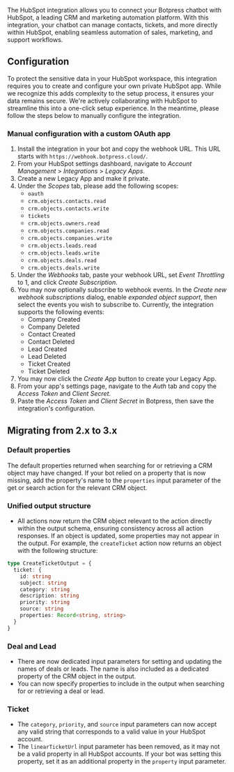 The HubSpot integration allows you to connect your Botpress chatbot with HubSpot, a leading CRM and marketing automation platform. With this integration, your chatbot can manage contacts, tickets, and more directly within HubSpot, enabling seamless automation of sales, marketing, and support workflows.

## Configuration

To protect the sensitive data in your HubSpot workspace, this integration requires you to create and configure your own private HubSpot app. While we recognize this adds complexity to the setup process, it ensures your data remains secure. We're actively collaborating with HubSpot to streamline this into a one-click setup experience. In the meantime, please follow the steps below to manually configure the integration.

### Manual configuration with a custom OAuth app

1. Install the integration in your bot and copy the webhook URL. This URL starts with `https://webhook.botpress.cloud/`.
2. From your HubSpot settings dashboard, navigate to _Account Management_ &gt; _Integrations_ &gt; _Legacy Apps_.
3. Create a new Legacy App and make it private.
4. Under the _Scopes_ tab, please add the following scopes:
   - `oauth`
   - `crm.objects.contacts.read`
   - `crm.objects.contacts.write`
   - `tickets`
   - `crm.objects.owners.read`
   - `crm.objects.companies.read`
   - `crm.objects.companies.write`
   - `crm.objects.leads.read`
   - `crm.objects.leads.write`
   - `crm.objects.deals.read`
   - `crm.objects.deals.write`
5. Under the _Webhooks_ tab, paste your webhook URL, set _Event Throttling_ to 1, and click _Create Subscription_.
6. You may now optionally subscribe to webhook events. In the _Create new webhook subscriptions_ dialog, enable _expanded object support_, then select the events you wish to subscribe to. Currently, the integration supports the following events:
   - Company Created
   - Company Deleted
   - Contact Created
   - Contact Deleted
   - Lead Created
   - Lead Deleted
   - Ticket Created
   - Ticket Deleted
7. You may now click the _Create App_ button to create your Legacy App.
8. From your app's settings page, navigate to the _Auth_ tab and copy the _Access Token_ and _Client Secret_.
9. Paste the _Access Token_ and _Client Secret_ in Botpress, then save the integration's configuration.

## Migrating from 2.x to 3.x

### Default properties

The default properties returned when searching for or retrieving a CRM object may have changed. If your bot relied on a property that is now missing, add the property's name to the `properties` input parameter of the get or search action for the relevant CRM object.

### Unified output structure

- All actions now return the CRM object relevant to the action directly within the output schema, ensuring consistency across all action responses. If an object is updated, some properties may not appear in the output. For example, the `createTicket` action now returns an object with the following structure:

```ts
type CreateTicketOutput = {
  ticket: {
    id: string
    subject: string
    category: string
    description: string
    priority: string
    source: string
    properties: Record<string, string>
  }
}
```

### Deal and Lead

- There are now dedicated input parameters for setting and updating the names of deals or leads. The name is also included as a dedicated property of the CRM object in the output.
- You can now specify properties to include in the output when searching for or retrieving a deal or lead.

### Ticket

- The `category`, `priority`, and `source` input parameters can now accept any valid string that corresponds to a valid value in your HubSpot account.
- The `linearTicketUrl` input parameter has been removed, as it may not be a valid property in all HubSpot accounts. If your bot was setting this property, set it as an additional property in the `property` input parameter.
